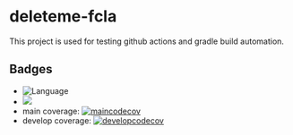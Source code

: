 # deleteme-fcla
This project is used for testing github actions and gradle build automation.

## Badges

* ![Language](https://img.shields.io/github/languages/top/nlasagni/deleteme-fcla)
* <a href="https://nlasagni.github.io/deleteme-fcla/dokka/htmlMultiModule/-modules.html"><img src="https://img.shields.io/badge/docs%20by-Dokka-green.svg"/></a>
* main coverage: [![maincodecov](https://codecov.io/gh/nlasagni/deleteme-fcla/branch/main/graph/badge.svg)](https://codecov.io/gh/nlasagni/deleteme-fcla/branch/main)
* develop coverage: [![developcodecov](https://codecov.io/gh/nlasagni/deleteme-fcla/branch/develop/graph/badge.svg)](https://codecov.io/gh/nlasagni/deleteme-fcla/branch/develop)
